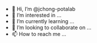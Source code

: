 - 👋 Hi, I’m @jchong-potalab
- 👀 I’m interested in ...
- 🌱 I’m currently learning ...
- 💞️ I’m looking to collaborate on ...
- 📫 How to reach me ...

<!---
jchong-potalab/jchong-potalab is a ✨ special ✨ repository because its `README.md` (this file) appears on your GitHub profile.
You can click the Preview link to take a look at your changes.
--->
